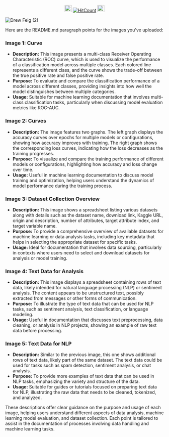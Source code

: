 
<div id="profile-views-badge" align="center">
 
<img src="https://emoji.discord.st/emojis/768b108d-274f-4f44-a634-8477b16efce7.gif" width="22">  [![HitCount](https://hits.dwyl.com/mehedi2091/Data-Collection.svg?style=flat-square)](http://hits.dwyl.com/mehedi2091/Data-Collection)  <img src="https://emoji.discord.st/emojis/768b108d-274f-4f44-a634-8477b16efce7.gif" width="22">
 
</div>


![Drew Feig (2)](https://github.com/user-attachments/assets/b3a2b5e8-5f3b-4226-aa2e-e24d64ff05c6)

Here are the README.md paragraph points for the images you've uploaded:

### Image 1: Curve
- **Description:** This image presents a multi-class Receiver Operating Characteristic (ROC) curve, which is used to visualize the performance of a classification model across multiple classes. Each colored line represents a different class, and the curve shows the trade-off between the true positive rate and false positive rate.
- **Purpose:** To evaluate and compare the classification performance of a model across different classes, providing insights into how well the model distinguishes between multiple categories.
- **Usage:** Suitable for machine learning documentation that involves multi-class classification tasks, particularly when discussing model evaluation metrics like ROC-AUC.

### Image 2: Curves
- **Description:** The image features two graphs. The left graph displays the accuracy curves over epochs for multiple models or configurations, showing how accuracy improves with training. The right graph shows the corresponding loss curves, indicating how the loss decreases as the training progresses.
- **Purpose:** To visualize and compare the training performance of different models or configurations, highlighting how accuracy and loss change over time.
- **Usage:** Useful in machine learning documentation to discuss model training and optimization, helping users understand the dynamics of model performance during the training process.

### Image 3: Dataset Collection Overview
- **Description:** This image shows a spreadsheet listing various datasets along with details such as the dataset name, download link, Kaggle URL, origin and description, number of attributes, target attribute index, and target variable name.
- **Purpose:** To provide a comprehensive overview of available datasets for machine learning or data analysis tasks, including key metadata that helps in selecting the appropriate dataset for specific tasks.
- **Usage:** Ideal for documentation that involves data sourcing, particularly in contexts where users need to select and download datasets for analysis or model training.

### Image 4: Text Data for Analysis
- **Description:** This image displays a spreadsheet containing rows of text data, likely intended for natural language processing (NLP) or sentiment analysis. The content appears to be unstructured text, possibly extracted from messages or other forms of communication.
- **Purpose:** To illustrate the type of text data that can be used for NLP tasks, such as sentiment analysis, text classification, or language modeling.
- **Usage:** Useful in documentation that discusses text preprocessing, data cleaning, or analysis in NLP projects, showing an example of raw text data before processing.

### Image 5: Text Data for NLP
- **Description:** Similar to the previous image, this one shows additional rows of text data, likely part of the same dataset. The text data could be used for tasks such as spam detection, sentiment analysis, or chat analysis.
- **Purpose:** To provide more examples of text data that can be used in NLP tasks, emphasizing the variety and structure of the data.
- **Usage:** Suitable for guides or tutorials focused on preparing text data for NLP, illustrating the raw data that needs to be cleaned, tokenized, and analyzed.

These descriptions offer clear guidance on the purpose and usage of each image, helping users understand different aspects of data analysis, machine learning model evaluation, and dataset collection. Each point is tailored to assist in the documentation of processes involving data handling and machine learning tasks.
